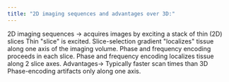 ```yaml
---
title: "2D imaging sequences and advantages over 3D:"
---
```

2D imaging sequences &#8594; acquires images by exciting a stack of thin (2D) slices
Thin &quot;slice&quot; is excited.
Slice-selection gradient &quot;localizes&quot; tissue along one axis of the imaging volume.
Phase and frequency encoding proceeds in each slice.
Phase and frequency encoding localizes tissue along 2 slice axes.
Advantages&#8594;
Typically faster scan times than 3D
Phase-encoding artifacts only along one axis.

